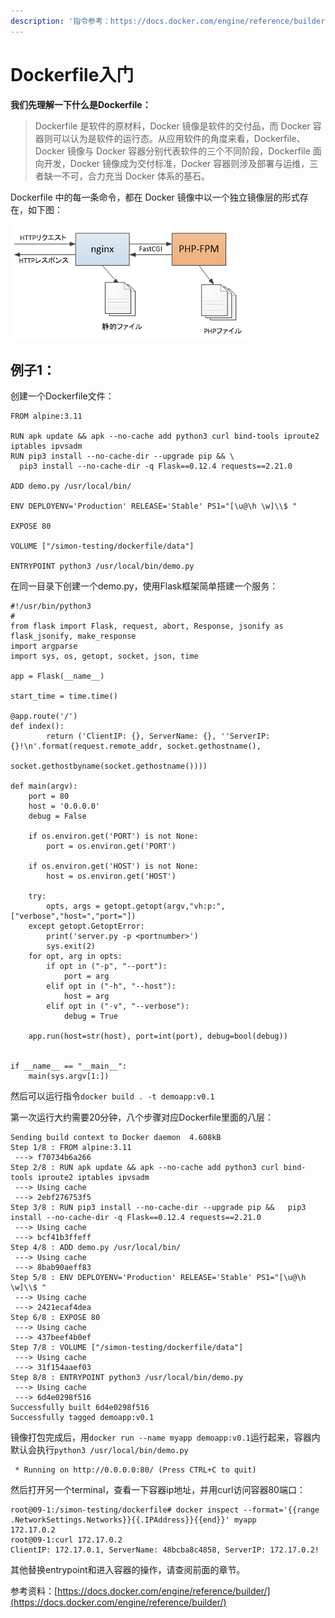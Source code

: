 ```yaml
---
description: '指令参考：https://docs.docker.com/engine/reference/builder/'
---
```


# Dockerfile入门

**我们先理解一下什么是Dockerfile：**

> Dockerfile 是软件的原材料，Docker 镜像是软件的交付品，而 Docker 容器则可以认为是软件的运行态。从应用软件的角度来看，Dockerfile、Docker 镜像与 Docker 容器分别代表软件的三个不同阶段，Dockerfile 面向开发，Docker 镜像成为交付标准，Docker 容器则涉及部署与运维，三者缺一不可，合力充当 Docker 体系的基石。

Dockerfile 中的每一条命令，都在 Docker 镜像中以一个独立镜像层的形式存在，如下图：

![](../.gitbook/assets/image%20%285%29.png)

## 例子1：

创建一个Dockerfile文件：

```text
FROM alpine:3.11

RUN apk update && apk --no-cache add python3 curl bind-tools iproute2 iptables ipvsadm
RUN pip3 install --no-cache-dir --upgrade pip && \
  pip3 install --no-cache-dir -q Flask==0.12.4 requests==2.21.0

ADD demo.py /usr/local/bin/

ENV DEPLOYENV='Production' RELEASE='Stable' PS1="[\u@\h \w]\\$ "

EXPOSE 80

VOLUME ["/simon-testing/dockerfile/data"]

ENTRYPOINT python3 /usr/local/bin/demo.py
```

在同一目录下创建一个demo.py，使用Flask框架简单搭建一个服务：

```text
#!/usr/bin/python3
#
from flask import Flask, request, abort, Response, jsonify as flask_jsonify, make_response
import argparse 
import sys, os, getopt, socket, json, time

app = Flask(__name__)

start_time = time.time()

@app.route('/')
def index():
        return ('ClientIP: {}, ServerName: {}, ''ServerIP: {}!\n'.format(request.remote_addr, socket.gethostname(),
                                                                socket.gethostbyname(socket.gethostname())))

def main(argv):
    port = 80
    host = '0.0.0.0'
    debug = False

    if os.environ.get('PORT') is not None:
        port = os.environ.get('PORT')

    if os.environ.get('HOST') is not None:
        host = os.environ.get('HOST')

    try:
        opts, args = getopt.getopt(argv,"vh:p:",["verbose","host=","port="])
    except getopt.GetoptError:
        print('server.py -p <portnumber>')
        sys.exit(2)
    for opt, arg in opts:
        if opt in ("-p", "--port"):
            port = arg
        elif opt in ("-h", "--host"):
            host = arg
        elif opt in ("-v", "--verbose"):
            debug = True

    app.run(host=str(host), port=int(port), debug=bool(debug))


if __name__ == "__main__":
    main(sys.argv[1:])
```

然后可以运行指令`docker build . -t demoapp:v0.1`

第一次运行大约需要20分钟，八个步骤对应Dockerfile里面的八层：

```text
Sending build context to Docker daemon  4.608kB
Step 1/8 : FROM alpine:3.11
 ---> f70734b6a266
Step 2/8 : RUN apk update && apk --no-cache add python3 curl bind-tools iproute2 iptables ipvsadm
 ---> Using cache
 ---> 2ebf276753f5
Step 3/8 : RUN pip3 install --no-cache-dir --upgrade pip &&   pip3 install --no-cache-dir -q Flask==0.12.4 requests==2.21.0
 ---> Using cache
 ---> bcf41b3ffeff
Step 4/8 : ADD demo.py /usr/local/bin/
 ---> Using cache
 ---> 8bab90aeff83
Step 5/8 : ENV DEPLOYENV='Production' RELEASE='Stable' PS1="[\u@\h \w]\\$ "
 ---> Using cache
 ---> 2421ecaf4dea
Step 6/8 : EXPOSE 80
 ---> Using cache
 ---> 437beef4b0ef
Step 7/8 : VOLUME ["/simon-testing/dockerfile/data"]
 ---> Using cache
 ---> 31f154aaef03
Step 8/8 : ENTRYPOINT python3 /usr/local/bin/demo.py
 ---> Using cache
 ---> 6d4e0298f516
Successfully built 6d4e0298f516
Successfully tagged demoapp:v0.1
```

镜像打包完成后，用`docker run --name myapp demoapp:v0.1`运行起来，容器内默认会执行`python3 /usr/local/bin/demo.py`

```text
 * Running on http://0.0.0.0:80/ (Press CTRL+C to quit)
```

然后打开另一个terminal，查看一下容器ip地址，并用curl访问容器80端口：

```text
root@09-1:/simon-testing/dockerfile# docker inspect --format='{{range .NetworkSettings.Networks}}{{.IPAddress}}{{end}}' myapp
172.17.0.2
root@09-1:curl 172.17.0.2
ClientIP: 172.17.0.1, ServerName: 48bcba8c4858, ServerIP: 172.17.0.2!
```

其他替换entrypoint和进入容器的操作，请查阅前面的章节。



参考资料：[https://docs.docker.com/engine/reference/builder/](https://docs.docker.com/engine/reference/builder/)





